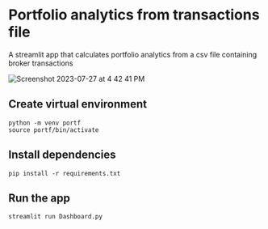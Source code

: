 # Portfolio analytics from transactions file
A streamlit app that calculates portfolio analytics from a csv file containing broker transactions

![Screenshot 2023-07-27 at 4 42 41 PM](https://github.com/deniz-o/portfolio-analytics/assets/106452842/461515f6-cdb8-4d52-b751-6d62ae8b283b)

## Create virtual environment
```
python -m venv portf
source portf/bin/activate
```

## Install dependencies
```
pip install -r requirements.txt
```

## Run the app
```
streamlit run Dashboard.py
```
